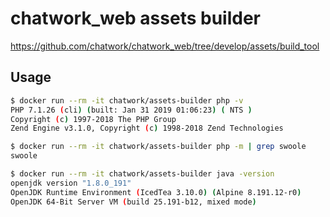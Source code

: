 # chatwork_web assets builder

https://github.com/chatwork/chatwork_web/tree/develop/assets/build_tool

## Usage

```sh
$ docker run --rm -it chatwork/assets-builder php -v
PHP 7.1.26 (cli) (built: Jan 31 2019 01:06:23) ( NTS )
Copyright (c) 1997-2018 The PHP Group
Zend Engine v3.1.0, Copyright (c) 1998-2018 Zend Technologies

$ docker run --rm -it chatwork/assets-builder php -m | grep swoole
swoole

$ docker run --rm -it chatwork/assets-builder java -version
openjdk version "1.8.0_191"
OpenJDK Runtime Environment (IcedTea 3.10.0) (Alpine 8.191.12-r0)
OpenJDK 64-Bit Server VM (build 25.191-b12, mixed mode)
```
